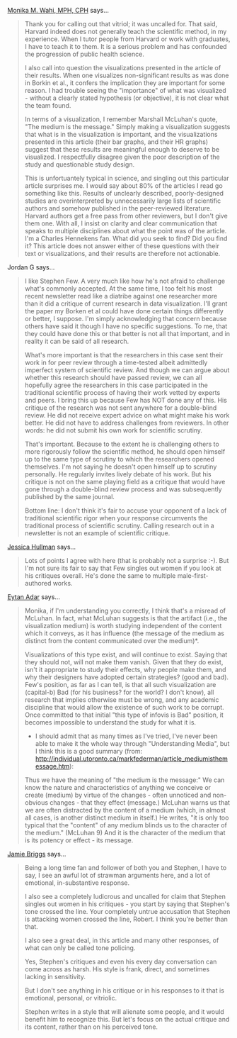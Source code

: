 <a href="http://www.dethwench.com" rel="nofollow noopener" target="_blank">Monika M. Wahi, MPH, CPH</a> says…
>	Thank you for calling out that vitriol; it was uncalled for. That said, Harvard indeed does not generally teach the scientific method, in my experience. When I tutor people from Harvard or work with graduates, I have to teach it to them.  It is a serious problem and has confounded the progression of public health science. 
>	
>	I also call into question the visualizations presented in the article of their results. When one visualizes non-significant results as was done in Borkin et al., it confers the implication they are important for some reason. I had trouble seeing the "importance" of what was visualized - without a clearly stated hypothesis (or objective), it is not clear what the team found. 
>	
>	In terms of a visualization, I remember Marshall McLuhan's quote, "The medium is the message." Simply making a visualization suggests that what is in the visualization is important, and the visualizations presented in this article (their bar graphs, and their HR graphs) suggest that these results are meaningful enough to deserve to be visualized. I respectfully disagree given the poor description of the study and questionable study design.
>	
>	This is unfortuantely typical in science, and singling out this particular article surprises me. I would say about 80% of the articles I read go something like this. Results of unclearly described, poorly-designed studies are overinterpreted by unnecessarily large lists of scientific authors and somehow published in the peer-reviewed literature. Harvard authors get a free pass from other reviewers, but I don't give them one. With all, I insist on clarity and clear communication that speaks to multiple disciplines about what the point was of the article. I'm a Charles Hennekens fan. What did you seek to find? Did you find it? This article does not answer either of these questions with their text or visualizations, and their results are therefore not actionable.

Jordan G says…
>	I like Stephen Few. A very much like how he's not afraid to challenge what's commonly accepted. At the same time, I too felt his most recent newsletter read like a diatribe against one researcher more than it did a critique of current research in data visualization. I'll grant the paper my Borken et al could have done certain things differently or better, I suppose. I'm simply acknowledging that concern because others have said it though I have no specific suggestions. To me, that they could have done this or that better is not all that important, and in reality it can be said of all research. 
>	
>	What's more important is that the researchers in this case sent their work in for peer review through a time-tested albeit admittedly imperfect system of scientific review. And though we can argue about whether this research should have passed review, we can all hopefully agree the researchers in this case participated in the traditional scientific process of having their work vetted by experts and peers. I bring this up because Few has NOT done any of this. His critique of the research was not sent anywhere for a double-blind review. He did not receive expert advice on what might make his work better. He did not have to address challenges from reviewers. In other words: he did not submit his own work for scientific scrutiny. 
>	
>	That's important. Because to the extent he is challenging others to more rigorously follow the scientific method, he should open himself up to the same type of scrutiny to which the researchers opened themselves. I'm not saying he doesn't open himself up to scrutiny personally. He regularly invites lively debate of his work. But his critique is not on the same playing field as a critique that would have gone through a double-blind review process and was subsequently published by the same journal. 
>	
>	Bottom line: I don't think it's fair to accuse your opponent of a lack of traditional scientific rigor when your response circumvents the traditional process of scientific scrutiny. Calling research out in a newsletter is not an example of scientific critique.

<a href="https://plus.google.com/103049774617868167713" rel="nofollow noopener" target="_blank">Jessica Hullman</a> says…
>	Lots of points I agree with here (that is probably not a surprise :-). But I'm not sure its fair to say that Few singles out women if you look at his critiques overall. He's done the same to multiple male-first-authored works.

<a href="http://gravatar.com/eytanadar" rel="nofollow noopener" target="_blank">Eytan Adar</a> says…
>	Monika, if I'm understanding you correctly, I think that's a misread of McLuhan.  In fact, what McLuhan suggests is that the artifact (i.e., the visualization medium) is worth studying independent of the content which it conveys, as it has influence (the message of the medium as distinct from the content communicated over the medium)*.  
>	
>	Visualizations of this type exist, and will continue to exist.  Saying that they should not, will not make them vanish.  Given that they do exist, isn't it appropriate to study their effects, why people make them, and why their designers have adopted certain strategies? (good and bad). Few's position, as far as I can tell, is that all such visualization are (capital-b) Bad (for his business? for the world? I don't know), all research that implies otherwise must be wrong, and any academic discipline that would allow the existence of such work to be corrupt. Once committed to that initial "this type of infovis is Bad" position, it becomes impossible to understand the study for what it is. 
>	
>	* I should admit that as many times as I've tried, I've never been able to make it the whole way through "Understanding Media", but I think this is a good summary (from: http://individual.utoronto.ca/markfederman/article_mediumisthemessage.htm):
>	
>	Thus we have the meaning of "the medium is the message:" We can know the nature and characteristics of anything we conceive or create (medium) by virtue of the changes - often unnoticed and non-obvious changes - that they effect (message.) McLuhan warns us that we are often distracted by the content of a medium (which, in almost all cases, is another distinct medium in itself.) He writes, "it is only too typical that the "content" of any medium blinds us to the character of the medium." (McLuhan 9) And it is the character of the medium that is its potency or effect - its message.

<a href="https://plus.google.com/112734284568833707471" rel="nofollow noopener" target="_blank">Jamie Briggs</a> says…
>	Being a long time fan and follower of both you and Stephen, I have to say, I see an awful lot of strawman arguments here, and a lot of emotional, in-substantive response.
>	
>	I also see a completely ludicrous and uncalled for claim that Stephen singles out women in his critiques - you start by saying that Stephen's tone crossed the line.  Your completely untrue accusation that Stephen is attacking women crossed the line, Robert. I think you're better than that.
>	
>	I also see a great deal, in this article and many other responses, of what can only be called tone policing. 
>	
>	Yes, Stephen's critiques and even his every day conversation can come across as harsh. His style is frank, direct, and sometimes lacking in sensitivity.
>	
>	But I don't see anything in his critique or in his responses to it that is emotional, personal, or vitriolic.
>	
>	Stephen writes in a style that will alienate some people, and it would benefit him to recognize this. But let's focus on the actual critique and its content, rather than on his perceived tone.

